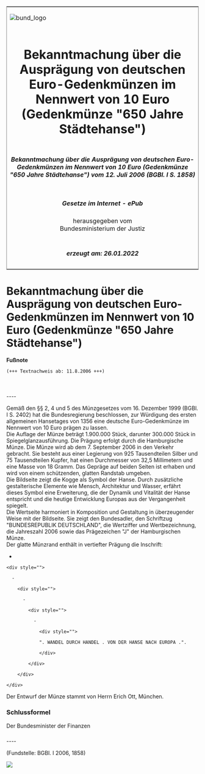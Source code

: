 <span id="DECKBLATT.html"></span>

<table border="0" frame="border" width="100%">

<tr valign="top">

<td align="left">

![bund\_logo](BfJ_2021_Web_de_de.gif)

</td>

<td align="right">

 

</td>

</tr>

<tr align="center" valign="middle">

<td colspan="2">

# Bekanntmachung über die Ausprägung von deutschen Euro-Gedenkmünzen im Nennwert von 10 Euro (Gedenkmünze "650 Jahre Städtehanse")

</td>

</tr>

<tr align="center" valign="middle">

<td colspan="2">

##### Bekanntmachung über die Ausprägung von deutschen Euro-Gedenkmünzen im Nennwert von 10 Euro (Gedenkmünze "650 Jahre Städtehanse") vom 12. Juli 2006 (BGBl. I S. 1858)

</td>

</tr>

<tr align="center" valign="middle">

<td colspan="2">

  
  

##### Gesetze im Internet - ePub  
  
herausgegeben vom  
Bundesministerium der Justiz

</td>

</tr>

<tr align="center" valign="bottom">

<td colspan="2">

  
  

##### erzeugt am: 26.01.2022

</td>

</tr>

</table>

<span id="BJNR185800006.html"></span>

# Bekanntmachung über die Ausprägung von deutschen Euro-Gedenkmünzen im Nennwert von 10 Euro (Gedenkmünze "650 Jahre Städtehanse")

<div>

  
**Fußnote**

<div class="jnhtml">

<div>

<div class="jurAbsatz">

  

``` 
(+++ Textnachweis ab: 11.8.2006 +++)

 
```

</div>

</div>

</div>

</div>

<span id="BJNR185800006BJNE000100000.html"></span>

###   
\----

<div>

<div class="jnhtml">

<div>

<div class="jurAbsatz">

Gemäß den §§ 2, 4 und 5 des Münzgesetzes vom 16. Dezember 1999 (BGBl. I
S. 2402) hat die Bundesregierung beschlossen, zur Würdigung des ersten
allgemeinen Hansetages von 1356 eine deutsche Euro-Gedenkmünze im
Nennwert von 10 Euro prägen zu lassen.  
Die Auflage der Münze beträgt 1.900.000 Stück, darunter 300.000 Stück in
Spiegelglanzausführung. Die Prägung erfolgt durch die Hamburgische
Münze. Die Münze wird ab dem 7. September 2006 in den Verkehr gebracht.
Sie besteht aus einer Legierung von 925 Tausendteilen Silber und 75
Tausendteilen Kupfer, hat einen Durchmesser von 32,5 Millimetern und
eine Masse von 18 Gramm. Das Gepräge auf beiden Seiten ist erhaben und
wird von einem schützenden, glatten Randstab umgeben.  
Die Bildseite zeigt die Kogge als Symbol der Hanse. Durch zusätzliche
gestalterische Elemente wie Mensch, Architektur und Wasser, erfährt
dieses Symbol eine Erweiterung, die der Dynamik und Vitalität der Hanse
entspricht und die heutige Entwicklung Europas aus der Vergangenheit
spiegelt.  
Die Wertseite harmoniert in Komposition und Gestaltung in überzeugender
Weise mit der Bildseite. Sie zeigt den Bundesadler, den Schriftzug
"BUNDESREPUBLIK DEUTSCHLAND", die Wertziffer und Wertbezeichnung, die
Jahreszahl 2006 sowie das Prägezeichen "J" der Hamburgischen Münze.  
Der glatte Münzrand enthält in vertiefter Prägung die Inschrift:

  - 
    
    <div style="">
    
      - 
        
        <div style="">
        
          - 
            
            <div style="">
            
              - 
                
                <div style="">
                
                ". WANDEL DURCH HANDEL . VON DER HANSE NACH EUROPA .".
                
                </div>
            
            </div>
        
        </div>
    
    </div>

Der Entwurf der Münze stammt von Herrn Erich Ott, München.

</div>

</div>

</div>

</div>

<span id="BJNR185800006BJNE000200000.html"></span>

### Schlussformel  

<div>

<div class="jnhtml">

<div>

<div class="jurAbsatz">

Der Bundesminister der Finanzen

</div>

</div>

</div>

</div>

<span id="BJNR185800006BJNE000300000.html"></span>

###   
\----

<div>

<div class="jnhtml">

<div>

<div class="jurAbsatz">

<div class="kommentar_Fundstelle">

  
(Fundstelle: BGBl. I 2006, 1858)

</div>

  
  
![](bgbl1_2006_j1858_0010.jpeg)  
  

</div>

</div>

</div>

</div>
